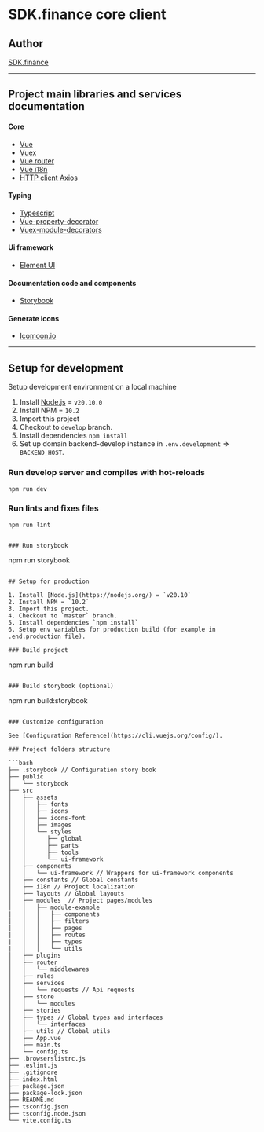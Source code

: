 # SDK.finance core client

## Author
[SDK.finance](https://sdk.finance/)

---

## Project main libraries and services documentation

#### Core

- [Vue](https://vuejs.org/)
- [Vuex](https://vuex.vuejs.org/)
- [Vue router](https://router.vuejs.org/)
- [Vue i18n](https://kazupon.github.io/vue-i18n/introduction.html)
- [HTTP client Axios](https://github.com/axios/axios)

#### Typing

- [Typescript](https://www.typescriptlang.org/)
- [Vue-property-decorator](https://github.com/kaorun343/vue-property-decorator)
- [Vuex-module-decorators](https://github.com/championswimmer/vuex-module-decorators)

#### Ui framework

- [Element UI](https://element.eleme.io/#/en-US/component/installation)

#### Documentation code and components

- [Storybook](https://storybook.js.org/docs/react/get-started/introduction)

#### Generate icons

- [Icomoon.io](https://icomoon.io/#docs)

---

## Setup for development

Setup development environment on a local machine

1. Install [Node.js](https://nodejs.org/) = `v20.10.0`
2. Install NPM = `10.2`
3. Import this project
4. Checkout to `develop` branch.
5. Install dependencies `npm install`
6. Set up domain backend-develop instance in `.env.development` => `BACKEND_HOST`.

### Run develop server and compiles with hot-reloads

```
npm run dev
```

### Run lints and fixes files

```
npm run lint
```

```

### Run storybook

```

npm run storybook

```

## Setup for production

1. Install [Node.js](https://nodejs.org/) = `v20.10`
2. Install NPM = `10.2`
3. Import this project.
4. Checkout to `master` branch.
5. Install dependencies `npm install`
6. Setup env variables for production build (for example in .end.production file).

### Build project

```

npm run build

```

### Build storybook (optional)

```

npm run build:storybook

````

### Customize configuration

See [Configuration Reference](https://cli.vuejs.org/config/).

### Project folders structure

```bash
├── .storybook // Configuration story book
├── public
│   └── storybook
├── src
│   ├── assets
│   │   ├── fonts
│   │   ├── icons
│   │   ├── icons-font
│   │   ├── images
│   │   └── styles
│   │      ├── global
│   │      ├── parts
│   │      ├── tools
│   │      └── ui-framework
│   ├── components
│   │   └── ui-framework // Wrappers for ui-framework components
│   ├── constants // Global constants
│   ├── i18n // Project localization
│   ├── layouts // Global layouts
│   ├── modules  // Project pages/modules
│   │   ├── module-example
|   │   │   ├── components
|   │   │   ├── filters
|   │   │   ├── pages
|   │   │   ├── routes
|   │   │   ├── types
|   │   │   └── utils
│   ├── plugins
│   ├── router
│   │   └── middlewares
│   ├── rules
│   ├── services
│   │   └── requests // Api requests
│   ├── store
│   │   └── modules
│   ├── stories
│   ├── types // Global types and interfaces
│   │   └── interfaces
│   ├── utils // Global utils
│   ├── App.vue
│   ├── main.ts
│   └── config.ts
├── .browserslistrc.js
├── .eslint.js
├── .gitignore
├── index.html
├── package.json
├── package-lock.json
├── README.md
├── tsconfig.json
├── tsconfig.node.json
└── vite.config.ts

````
